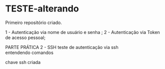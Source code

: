 # TESTE-alterando
Primeiro repositório criado.  

1 - Autenticação via nome de usuário e senha ;
2 - Autenticação via Token de acesso pessoal; 

PARTE PRÁTICA 2 - SSH
 teste de autenticação via ssh  
 entendendo comandos

chave ssh criada